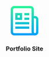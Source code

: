 <div align="center">
  <a href="https://github.com/othneildrew/Best-README-Template">
    <img src="img/logo1.png" alt="Logo" width="80" height="80">
  </a>

  <h3 align="center">Portfolio Site</h3>
<br/>
</div>